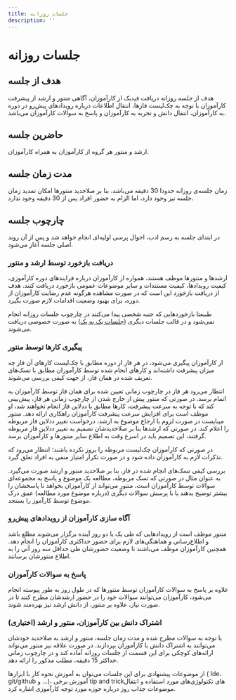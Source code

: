 ```yaml
---
title: جلسات روزانه
description: ''
---
```


# جلسات روزانه

## هدف از جلسه

هدف از جلسه روزانه دریافت فیدبک از کارآموزان، آگاهی منتور و ارشد از پیشرفت کارآموزان با توجه به چک‌‌‌لیست فازها، انتقال
اطلاعات درباره رویدادهای پیش‌رو در دوره به کارآموزان، انتقال دانش و تجربه به کارآموزان و پاسخ به سوالات کارآموزان
می‌باشد.

## حاضرین جلسه

ارشد و منتور هر گروه از کارآموزان به همراه کارآموزان.

## مدت زمان جلسه

زمان جلسه‌ی روزانه حدودا 30 دقیقه می‌باشد، بنا بر صلاحدید منتورها امکان تمدید زمان جلسه نیز وجود دارد، اما الزام به حضور
افراد پس از 30 دقیقه وجود ندارد.

## چارچوب جلسه

در ابتدای جلسه به رسم ادب، احوال پرسی اولیه‌ای انجام خواهد شد و پس از آن روند اصلی جلسه آغاز می‌شود.

### دریافت بازخورد توسط ارشد و منتور

ارشدها و منتورها موظف هستند، همواره از کارآموزان درباره فرایندهای دوره کارآموزی، کیفیت رویدادها، کیفیت مستندات و سایر
موضوعات عمومی
بازخورد دریافت کنند. هدف از دریافت بازخورد این است که در صورت مشاهده هرگونه عدم رضایت کارآموزان از دوره، برای بهبود
وضعیت اقدامات لازم صورت بگیرد.

طبیعتا بازخوردهایی که جنبه شخصی پیدا می‌کنند در
چارچوب جلسات روزانه انجام نمی‌شود و در قالب جلسات دیگری
([جلسات یک به یک](./04-1-1.md))
به صورت خصوصی دریافت می‌شوند.

### پیگیری کارها توسط منتور

از کارآموزان پیگیری می‌شود، در هر فاز از دوره مطابق با چک‌لیست کارهای آن فاز چه میزان پیشرفت داشته‌اند و کارهای انجام
شده
توسط کارآموزان مطابق با تسک‌های تعریف شده در همان فاز، از جهت کیفی بررسی می‌شوند.

انتظار می‌رود هر فاز در چارچوب زمانی تعیین شده برای همان فاز توسط کارآموزان به اتمام برسد.
در صورتی که منتور پیش از خارج شدن از چارچوب زمانی هر فاز، پیش‌بینی کند که با توجه به سرعت پیشرفت، کارها مطابق
با ددلاین فاز انجام نخواهند شد، او موظف است برای افزایش سرعت پیشرفت کارآموزان راهکاری ارائه
دهد. منتور میبایست در صورت لزوم با ارجاع موضوع به ارشد، درخواست تغییر ددلاین فاز مربوطه را اعلام کند. در صورتی که ارشدها
بنا بر
صلاحدیدشان تصمیم به تغییر ددلاین فاز مربوطه گرفتند، این تصمیم باید در اسرع وقت به اطلاع سایر منتورها و کارآموزان
برسد.

در صورتی که
کارآموزان چک‌لیست مربوطه را بروز نکرده باشند؛ انتظار می‌رود که تذکرات لازم به کارآموزان داده شود و در صورت تکرار امتیاز
منفی به افراد تعلق گیرد.

بررسی کیفی تسک‌های انجام شده در فاز، بنا بر صلاحدید منتور و ارشد صورت می‌گیرد. به عنوان مثال در صورتی که تسک مربوطه،
مطالعه یک موضوع و پاسخ به مجموعه‌ای سوالات توسط کارآموزان است، منتور می‌تواند از کارآموزان بخواهد تا پاسخشان را بیشتر
توضیح بدهند یا با پرسش سوالات دیگری (درباره موضوع مورد مطالعه) عمق درک موضوع توسط کارآموز را بسنجد.

### آگاه سازی کارآموزان از رویدادهای پیش‌رو

منتور موظف است از رویدادهایی که طی یک یا دو روز آینده برگزار می‌شوند مطلع باشد و اطلاع‌رسانی و هماهنگی‌های لازم برای
حضور حداکثری کارآموزان را
انجام دهد. همچنین کارآموزان موظف می‌باشند تا وضعیت حضورشان طی حداقل سه روز آتی را به اطلاع منتورشان برسانند.

### پاسخ به سوالات کارآموزان

علاوه بر پاسخ به سوالات کارآموزان توسط منتورها که در طول روز به طور پیوسته انجام می‌شود، کارآموزان می‌توانند سوالات خود
را در حضور
ارشدشان مطرح کنند تا در صورت نیاز، علاوه بر منتور، از دانش ارشد نیز بهره‌مند شوند.

### اشتراک دانش بین کارآموزان، منتور و ارشد (اختیاری)

با توجه به سوالات مطرح شده و مدت زمان جلسه، منتور و ارشد به صلاحدید خودشان می‌توانند به اشتراک دانش با کارآموزان
بپردازند.
در صورت علاقه نیز منتور می‌تواند ارائه‌های کوچکی برای این قسمت از جلسات روزانه آماده کند و در چارچوب زمانی حداکثر 15
دقیقه، مطلب
مذکور را ارائه دهد.

از موضوعات پیشنهادی برای این جلسات می‌توان به آموزش نحوه کار با ابزارها (
Ide،
git/github
و ...)، آموزش برخی
tip and trickهای
تکنولوژی‌های مورد استفاده و انتقال موضوعات جذاب روز درباره حوزه مورد توجه کارآموزی اشاره کرد.
